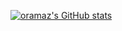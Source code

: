 [![oramaz's GitHub stats](https://github-readme-stats.vercel.app/api?username=oramaz&count_private=true&show_icons=true&hide=stars,issues)](https://github.com/anuraghazra/github-readme-stats)
